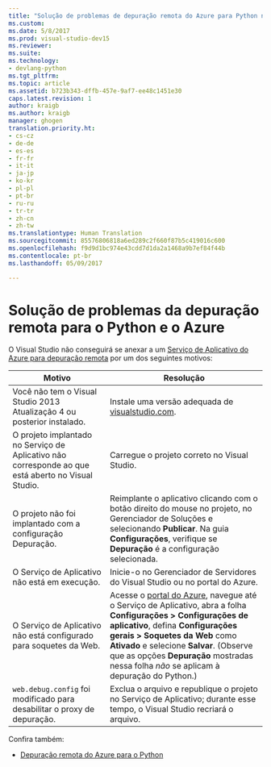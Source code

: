 ```yaml
---
title: "Solução de problemas de depuração remota do Azure para Python no Visual Studio | Microsoft Docs"
ms.custom: 
ms.date: 5/8/2017
ms.prod: visual-studio-dev15
ms.reviewer: 
ms.suite: 
ms.technology:
- devlang-python
ms.tgt_pltfrm: 
ms.topic: article
ms.assetid: b723b343-dffb-457e-9af7-ee48c1451e30
caps.latest.revision: 1
author: kraigb
ms.author: kraigb
manager: ghogen
translation.priority.ht:
- cs-cz
- de-de
- es-es
- fr-fr
- it-it
- ja-jp
- ko-kr
- pl-pl
- pt-br
- ru-ru
- tr-tr
- zh-cn
- zh-tw
ms.translationtype: Human Translation
ms.sourcegitcommit: 85576806818a6ed289c2f660f87b5c419016c600
ms.openlocfilehash: f9d9d1bc974e43cdd7d1da2a1468a9b7ef84f44b
ms.contentlocale: pt-br
ms.lasthandoff: 05/09/2017

---
```


# <a name="remote-debugging-troubleshooter-for-python-and-azure"></a>Solução de problemas da depuração remota para o Python e o Azure

O Visual Studio não conseguirá se anexar a um [Serviço de Aplicativo do Azure para depuração remota](debugging-azure-remote.md) por um dos seguintes motivos:

| Motivo | Resolução |
| --- | --- |
| Você não tem o Visual Studio 2013 Atualização 4 ou posterior instalado. | Instale uma versão adequada de [visualstudio.com](https://www.visualstudio.com/downloads/). | 
| O projeto implantado no Serviço de Aplicativo não corresponde ao que está aberto no Visual Studio. | Carregue o projeto correto no Visual Studio. |
| O projeto não foi implantado com a configuração Depuração. | Reimplante o aplicativo clicando com o botão direito do mouse no projeto, no Gerenciador de Soluções e selecionando **Publicar**. Na guia **Configurações**, verifique se **Depuração** é a configuração selecionada. |
| O Serviço de Aplicativo não está em execução. | Inicie-o no Gerenciador de Servidores do Visual Studio ou no portal do Azure. |
| O Serviço de Aplicativo não está configurado para soquetes da Web. | Acesse o [portal do Azure](https://portal.azure.com), navegue até o Serviço de Aplicativo, abra a folha **Configurações > Configurações de aplicativo**, defina **Configurações gerais > Soquetes da Web** como **Ativado** e selecione **Salvar**. (Observe que as opções **Depuração** mostradas nessa folha *não* se aplicam à depuração do Python.) |
| `web.debug.config` foi modificado para desabilitar o proxy de depuração. | Exclua o arquivo e republique o projeto no Serviço de Aplicativo; durante esse tempo, o Visual Studio recriará o arquivo. |

Confira também: 

- [Depuração remota do Azure para o Python](debugging-azure-remote.md)

